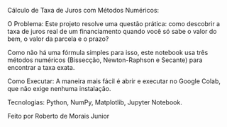 Cálculo de Taxa de Juros com Métodos Numéricos:

O Problema: 
Este projeto resolve uma questão prática: como descobrir a taxa de juros real de um financiamento quando você só sabe o valor do bem, o valor da parcela e o prazo?

Como não há uma fórmula simples para isso, este notebook usa três métodos numéricos (Bissecção, Newton-Raphson e Secante) para encontrar a taxa exata.

Como Executar: 
A maneira mais fácil é abrir e executar no Google Colab, que não exige nenhuma instalação.


Tecnologias: 
Python, NumPy, Matplotlib, Jupyter Notebook.

Feito por Roberto de Morais Junior
